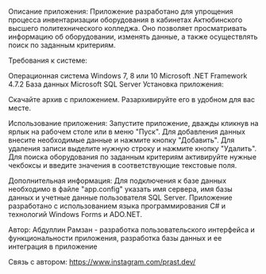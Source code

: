 Описание приложения:
Приложение разработано для упрощения процесса инвентаризации оборудования в кабинетах Актюбинского высшего политехнического колледжа. Оно позволяет просматривать информацию об оборудовании, изменять данные, а также осуществлять поиск по заданным критериям.

Требования к системе:

Операционная система Windows 7, 8 или 10
Microsoft .NET Framework 4.7.2
База данных Microsoft SQL Server
Установка приложения:

Скачайте архив с приложением.
Разархивируйте его в удобном для вас месте.

Использование приложения:
Запустите приложение, дважды кликнув на ярлык на рабочем столе или в меню "Пуск".
Для добавления данных внесите необходимые данные и нажмите кнопку "Добавить".
Для удаления записи выделите нужную строку и нажмите кнопку "Удалить".
Для поиска оборудования по заданным критериям активируйте нужные чекбоксы и введите значения в соответствующие текстовые поля.

Дополнительная информация:
Для подключения к базе данных необходимо в файле "app.config" указать имя сервера, имя базы данных и учетные данные пользователя SQL Server.
Приложение разработано с использованием языка программирования C# и технологий Windows Forms и ADO.NET.

Автор:
Абдуллин Рамзан - разработка пользовательского интерфейса и функциональности приложения, разработка базы данных и ее интеграция в приложение

Связь с автором:
https://www.instagram.com/prast.dev/
